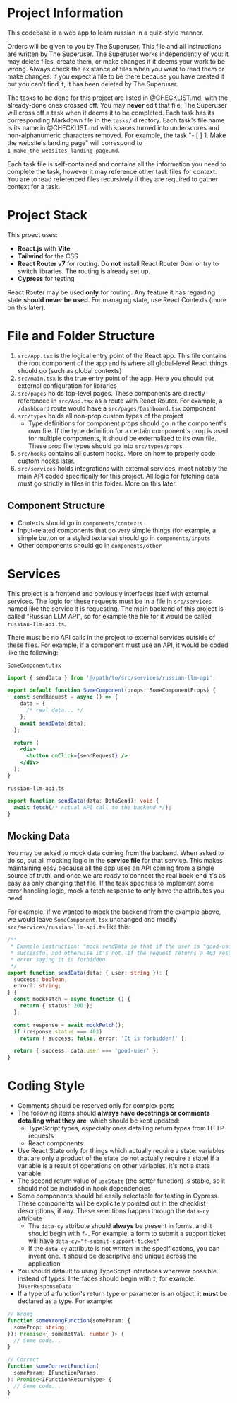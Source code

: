 # Project Information

This codebase is a web app to learn russian in a quiz-style manner.

Orders will be given to you by The Superuser. This file and all instructions are written by The Superuser. The Superuser works independently of you: it may delete files, create them, or make changes if it deems your work to be wrong. Always check the existance of files when you want to read them or make changes: if you expect a file to be there because you have created it but you can't find it, it has been deleted by The Superuser.

The tasks to be done for this project are listed in @CHECKLIST.md, with the already-done ones crossed off. You may **never** edit that file, The Superuser will cross off a task when it deems it to be completed. Each task has its corresponding Markdown file in the `tasks/` directory. Each task's file name is its name in @CHECKLIST.md with spaces turned into underscores and non-alphanumeric characters removed. For example, the task "- [ ] 1. Make the website's landing page" will correspond to `1_make_the_websites_landing_page.md`.

Each task file is self-contained and contains all the information you need to complete the task, however it may reference other task files for context. You are to read referenced files recursively if they are required to gather context for a task.

# Project Stack

This proect uses:

- **React.js** with **Vite**
- **Tailwind** for the CSS
- **React Router v7** for routing. Do **not** install React Router Dom or try to switch libraries. The routing is already set up.
- **Cypress** for testing

React Router may be used **only** for routing. Any feature it has regarding state **should never be used**. For managing state, use React Contexts (more on this later).

# File and Folder Structure

1. `src/App.tsx` is the logical entry point of the React app. This file contains the root component of the app and is where all global-level React things should go (such as global contexts)
2. `src/main.tsx` is the true entry point of the app. Here you should put external configuration for libraries
3. `src/pages` holds top-level pages. These components are directly referenced in `src/App.tsx` as a route with React Router. For example, a `/dashboard` route would have a `src/pages/Dashboard.tsx` component
4. `src/types` holds all non-prop custom types of the project
   - Type definitions for component props should go in the component's own file. If the type definition for a certain component's prop is used for multiple components, it should be externalized to its own file. These prop file types should go into `src/types/props`
5. `src/hooks` contains all custom hooks. More on how to properly code custom hooks later.
6. `src/services` holds integrations with external services, most notably the main API coded specifically for this project. All logic for fetching data must go strictly in files in this folder. More on this later.

## Component Structure

- Contexts should go in `components/contexts`
- Input-related components that do very simple things (for example, a simple button or a styled textarea) should go in `components/inputs`
- Other components should go in `components/other`

# Services

This project is a frontend and obviously interfaces itself with external services. The logic for these requests must be in a file in `src/services` named like the service it is requesting. The main backend of this project is called "Russian LLM API", so for example the file for it would be called `russian-llm-api.ts`.

There must be no API calls in the project to external services outside of these files. For example, if a component must use an API, it would be coded like the following:

`SomeComponent.tsx`

```jsx
import { sendData } from '@/path/to/src/services/russian-llm-api';

export default function SomeComponent(props: SomeComponentProps) {
  const sendRequest = async () => {
    data = {
      /* real data... */
    };
    await sendData(data);
  };

  return (
    <div>
      <button onClick={sendRequest} />
    </div>
  );
}
```

`russian-llm-api.ts`

```ts
export function sendData(data: DataSend): void {
  await fetch(/* Actual API call to the backend */);
}
```

## Mocking Data

You may be asked to mock data coming from the backend. When asked to do so, put all mocking logic in the **service file** for that service. This makes maintaining easy because all the app uses an API coming from a single source of truth, and once we are ready to connect the real back-end it's as easy as only changing that file. If the task specifies to implement some error handling logic, mock a fetch response to only have the attributes you need.

For example, if we wanted to mock the backend from the example above, we would leave `SomeComponent.tsx` unchanged and modify `src/services/russian-llm-api.ts` like this:

```ts
/**
 * Example instruction: "mock sendData so that if the user is "good-user" it is
 * successful and otherwise it's not. If the request returns a 403 response, return an
 * error saying it is forbidden.
 */
export function sendData(data: { user: string }): {
  success: boolean;
  error?: string;
} {
  const mockFetch = async function () {
    return { status: 200 };
  };

  const response = await mockFetch();
  if (response.status === 403)
    return { success: false, error: 'It is forbidden!' };

  return { success: data.user === 'good-user' };
}
```

# Coding Style

- Comments should be reserved only for complex parts
- The following items should **always have docstrings or comments detailing what they are**, which should be kept updated:
  - TypeScript types, especially ones detailing return types from HTTP requests
  - React components
- Use React State only for things which actually require a state: variables that are only a product of the state do not actually require a state! If a variable is a result of operations on other variables, it's not a state variable
- The second return value of `useState` (the setter function) is stable, so it should not be included in hook dependencies
- Some components should be easily selectable for testing in Cypress. These components will be explicitely pointed out in the checklist descriptions, if any. These selections happen through the `data-cy` attribute
  - The `data-cy` attribute should **always** be present in forms, and it should begin with `f-`. For example, a form to submit a support ticket will have `data-cy="f-submit-support-ticket"`
  - If the `data-cy` attribute is not written in the specifications, you can invent one. It should be descriptive and unique across the application
- You should default to using TypeScript interfaces wherever possible instead of types. Interfaces should begin with `I`, for example: `IUserResponseData`
- If a type of a function's return type or parameter is an object, it **must** be declared as a type. For example:

```ts
// Wrong
function someWrongFunction(someParam: {
  someProp: string;
}): Promise<{ someRetVal: number }> {
  // Some code...
}

// Correct
function someCorrectFunction(
  someParam: IFunctionParams,
): Promise<IFunctionReturnType> {
  // Some code...
}
```
